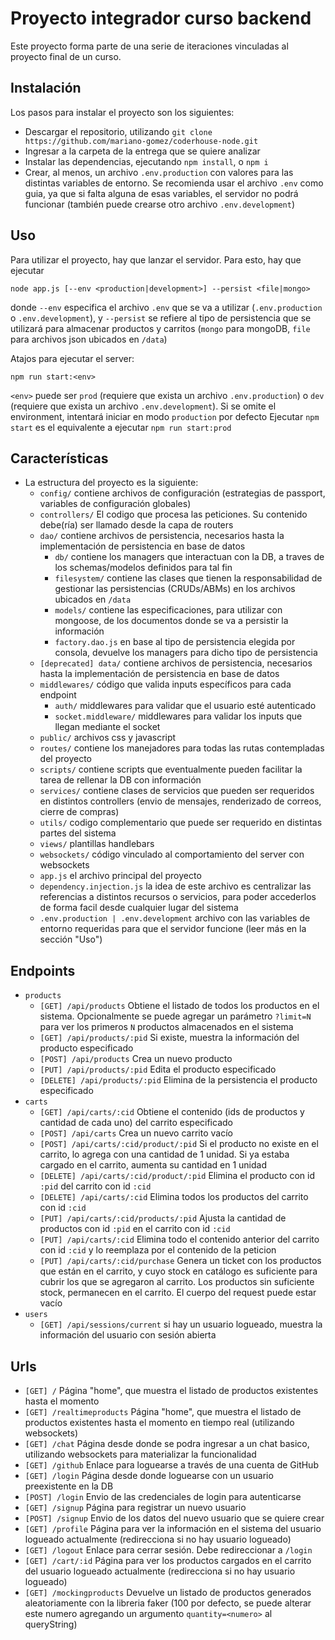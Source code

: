 # Proyecto integrador curso backend

Este proyecto forma parte de una serie de iteraciones vinculadas al proyecto final de un curso.

## Instalación

Los pasos para instalar el proyecto son los siguientes:
- Descargar el repositorio, utilizando `git clone https://github.com/mariano-gomez/coderhouse-node.git`
- Ingresar a la carpeta de la entrega que se quiere analizar
- Instalar las dependencias, ejecutando `npm install`, o `npm i`
- Crear, al menos, un archivo `.env.production` con valores para las distintas variables de entorno. Se recomienda usar el archivo `.env` como guia, ya que si falta alguna de esas variables, el servidor no podrá funcionar (también puede crearse otro archivo `.env.development`)
## Uso

Para utilizar el proyecto, hay que lanzar el servidor. Para esto, hay que ejecutar
```shell
node app.js [--env <production|development>] --persist <file|mongo>
```
donde `--env` especifica el archivo `.env` que se va a utilizar (`.env.production` o `.env.development`), y `--persist` se refiere al tipo de persistencia que se utilizará para almacenar productos y carritos (`mongo` para mongoDB, `file` para archivos json ubicados en `/data`)

Atajos para ejecutar el server:
```shell
npm run start:<env>
```
`<env>` puede ser `prod` (requiere que exista un archivo `.env.production`) o `dev` (requiere que exista un archivo `.env.development`).
Si se omite el environment, intentará iniciar en modo `production` por defecto
Ejecutar `npm start` es el equivalente a ejecutar `npm run start:prod` 

## Características

- La estructura del proyecto es la siguiente:
    - `config/` contiene archivos de configuración (estrategias de passport, variables de configuración globales)
    - `controllers/` El codigo que procesa las peticiones. Su contenido debe(ría) ser llamado desde la capa de routers
    - `dao/` contiene archivos de persistencia, necesarios hasta la implementación de persistencia en base de datos
        - `db/` contiene los managers que interactuan con la DB, a traves de los schemas/modelos definidos para tal fin
        - `filesystem/` contiene las clases que tienen la responsabilidad de gestionar las persistencias (CRUDs/ABMs) en los archivos ubicados en `/data`
        - `models/` contiene las especificaciones, para utilizar con mongoose, de los documentos donde se va a persistir la información
        - `factory.dao.js` en base al tipo de persistencia elegida por consola, devuelve los managers para dicho tipo de persistencia
    - `[deprecated] data/` contiene archivos de persistencia, necesarios hasta la implementación de persistencia en base de datos
    - `middlewares/` código que valida inputs específicos para cada endpoint
        - `auth/` middlewares para validar que el usuario esté autenticado
        - `socket.middleware/` middlewares para validar los inputs que llegan mediante el socket
    - `public/` archivos css y javascript
    - `routes/` contiene los manejadores para todas las rutas contempladas del proyecto
    - `scripts/` contiene scripts que eventualmente pueden facilitar la tarea de rellenar la DB con información
    - `services/` contiene clases de servicios que pueden ser requeridos en distintos controllers (envio de mensajes, renderizado de correos, cierre de compras)
    - `utils/` codigo complementario que puede ser requerido en distintas partes del sistema
    - `views/` plantillas handlebars
    - `websockets/` código vinculado al comportamiento del server con websockets
    - `app.js` el archivo principal del proyecto
    - `dependency.injection.js` la idea de este archivo es centralizar las referencias a distintos recursos o servicios, para poder accederlos de forma facil desde cualquier lugar del sistema
    - `.env.production | .env.development` archivo con las variables de entorno requeridas para que el servidor funcione (leer más en la sección "Uso")

## Endpoints
- `products`
    - `[GET] /api/products` Obtiene el listado de todos los productos en el sistema. Opcionalmente se puede agregar un parámetro `?limit=N` para ver los primeros `N` productos almacenados en el sistema
    - `[GET] /api/products/:pid` Si existe, muestra la información del producto especificado
    - `[POST] /api/products` Crea un nuevo producto
    - `[PUT] /api/products/:pid` Edita el producto especificado
    - `[DELETE] /api/products/:pid` Elimina de la persistencia el producto especificado
- `carts`
    - `[GET] /api/carts/:cid` Obtiene el contenido (ids de productos y cantidad de cada uno) del carrito especificado
    - `[POST] /api/carts` Crea un nuevo carrito vacío
    - `[POST] /api/carts/:cid/product/:pid` Si el producto no existe en el carrito, lo agrega con una cantidad de 1 unidad. Si ya estaba cargado en el carrito, aumenta su cantidad en 1 unidad
    - `[DELETE] /api/carts/:cid/product/:pid` Elimina el producto con id `:pid` del carrito con id `:cid`
    - `[DELETE] /api/carts/:cid` Elimina todos los productos del carrito con id `:cid`
    - `[PUT] /api/carts/:cid/products/:pid` Ajusta la cantidad de productos con id `:pid` en el carrito con id `:cid`
    - `[PUT] /api/carts/:cid` Elimina todo el contenido anterior del carrito con id `:cid` y lo reemplaza por el contenido de la peticion
    - `[PUT] /api/carts/:cid/purchase` Genera un ticket con los productos que están en el carrito, y cuyo stock en catálogo es suficiente para cubrir los que se agregaron al carrito. Los productos sin suficiente stock, permanecen en el carrito. El cuerpo del request puede estar vacío
- `users`
    - `[GET] /api/sessions/current` si hay un usuario logueado, muestra la información del usuario con sesión abierta

## Urls
- `[GET] /` Página "home", que muestra el listado de productos existentes hasta el momento
- `[GET] /realtimeproducts` Página "home", que muestra el listado de productos existentes hasta el momento en tiempo real (utilizando websockets)
- `[GET] /chat` Página desde donde se podra ingresar a un chat basico, utilizando websockets para materializar la funcionalidad
- `[GET] /github` Enlace para loguearse a través de una cuenta de GitHub
- `[GET] /login` Página desde donde loguearse con un usuario preexistente en la DB
- `[POST] /login` Envio de las credenciales de login para autenticarse
- `[GET] /signup` Página para registrar un nuevo usuario
- `[POST] /signup` Envio de los datos del nuevo usuario que se quiere crear
- `[GET] /profile` Página para ver la información en el sistema del usuario logueado actualmente (redirecciona si no hay usuario logueado)
- `[GET] /logout` Enlace para cerrar sesión. Debe redireccionar a `/login`
- `[GET] /cart/:id` Página para ver los productos cargados en el carrito del usuario logueado actualmente (redirecciona si no hay usuario logueado)
- `[GET] /mockingproducts` Devuelve un listado de productos generados aleatoriamente con la libreria faker (100 por defecto, se puede alterar este numero agregando un argumento `quantity=<numero>` al queryString)
